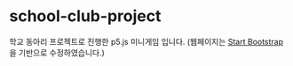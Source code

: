 # school-club-project
학교 동아리 프로젝트로 진행한 p5.js 미니게임 입니다.
(웹페이지는 [Start Bootstrap](http://startbootstrap.com/) 을 기반으로 수정하였습니다.)

